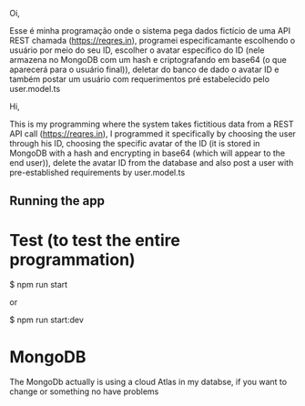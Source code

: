 Oi,

Esse é minha programação onde o sistema pega dados fictício de uma API REST chamada (https://reqres.in), programei especificamante escolhendo o usuário por meio do seu
ID, escolher o avatar específico do ID (nele armazena no MongoDB com um hash e criptografando em base64 (o que aparecerá para o usuário final)), deletar do banco de dado
o avatar ID e também postar um usuário com requerimentos pré estabelecido pelo user.model.ts    

Hi,

This is my programming where the system takes fictitious data from a REST API call (https://reqres.in), I programmed it specifically by choosing the user through his ID, choosing the specific avatar of the ID (it is stored in MongoDB with a hash and encrypting in base64 (which will appear to the end user)), delete the avatar ID from the database and also post a user with pre-established requirements by user.model.ts

## Running the app

# Test (to test the entire programmation)

$ npm run start

or

$ npm run start:dev

# MongoDB

The MongoDb actually is using a cloud Atlas in my databse, if you want to change or something no have problems
